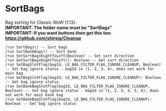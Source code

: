 # SortBags
Bag sorting for Classic WoW (1.13).<br/>
__IMPORTANT: The folder name must be "SortBags"__<br/>
__IMPORTANT: If you want buttons then get this too: https://github.com/shirsig/Cleanup__

```
/run SortBags() -- Sort bags
/run SortBankBags() -- Sort bank
/run SetSortBagsRightToLeft(Boolean) -- Set sort direction
/run GetSortBagsRightToLeft(): Boolean -- Get sort direction
/run SetBagSlotFlag(bagId, LE_BAG_FILTER_FLAG_IGNORE_CLEANUP, Boolean) -- Set bag ignore status - bagId in (1, 2, 3, 4), does not work for main bag
/run GetBagSlotFlag(bagId, LE_BAG_FILTER_FLAG_IGNORE_CLEANUP): Boolean -- Get bag ignore status
/run SetBankBagSlotFlag(bagId, LE_BAG_FILTER_FLAG_IGNORE_CLEANUP, Boolean) -- Set bag ignore status - bagId in (1, 2, 3, 4, 5, 6), does not work for main bank bag
/run GetBankBagSlotFlag(bagId, LE_BAG_FILTER_FLAG_IGNORE_CLEANUP): Boolean -- Get bag ignore status
```
